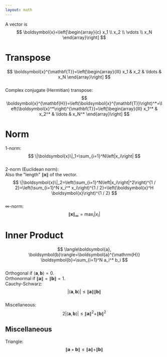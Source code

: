 ```yaml
---
layout: math
---
```

A vector is  
$$
\boldsymbol{x}=\left[\begin{array}{c}
x_1 \\
x_2 \\
\vdots \\
x_N
\end{array}\right]
$$  
# Transpose  
$$
\boldsymbol{x}^{\mathbf{T}}=\left[\begin{array}{lll}
x_1 & x_2 & \ldots & x_N
\end{array}\right]
$$  
 Complex conjugate (Hermitian) transpose:  
$$
\boldsymbol{x}^{\mathbf{H}}=\left(\boldsymbol{x}^{\mathbf{T}}\right)^*=\left(\boldsymbol{x}^*\right)^{\mathbf{T}}=\left[\begin{array}{lll}
x_1^* & x_2^* & \ldots & x_N^*
\end{array}\right]
$$  
# Norm  
1-norm:  
$$
\|\boldsymbol{x}\|_1=\sum_{i=1}^N\left|x_i\right|
$$  
2-norm (Euclidean norm):  
Also the "length" $\|\boldsymbol{x}\|$ of the vector.  
$$
\|\boldsymbol{x}\|_2=\left(\sum_{i=1}^N\left|x_i\right|^2\right)^{1 / 2}=\left(\sum_{i=1}^N x_i^* x_i\right)^{1 / 2}=\left(\boldsymbol{x}^H \boldsymbol{x}\right)^{1 / 2}
$$  
$\infty$-norm:  
$$
\|\boldsymbol{x}\|_{\infty}=\max _i\left|x_i\right|
$$  
# Inner Product  
$$
\langle\boldsymbol{a}, \boldsymbol{b}\rangle=\boldsymbol{a}^{\mathrm{H}} \boldsymbol{b}=\sum_{i=1}^N a_i^* b_i
$$  
Orthogonal if $\langle\boldsymbol{a}, \boldsymbol{b}\rangle=0$.  
Orthonormal if $\|\boldsymbol{a}\|=\|\boldsymbol{b}\|=1$.  
Cauchy-Schwarz:  
$$
|\langle\boldsymbol{a}, \boldsymbol{b}\rangle| \leq\|\mathbf{a}\|\|\boldsymbol{b}\|
$$  
Miscellaneous:  
$$
2|\langle\boldsymbol{a}, \boldsymbol{b}\rangle| \leq\|\boldsymbol{a}\|^2+\|\boldsymbol{b}\|^2
$$  
## Miscellaneous  
Triangle:  
$$
\|\boldsymbol{a}+\boldsymbol{b}\| \leq\|\boldsymbol{a}\|+\|\boldsymbol{b}\|
$$  
